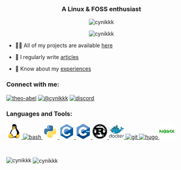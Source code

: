 <h3 align="center">A Linux & FOSS enthusiast</h3>
<p align="center">
    <img src="https://github-readme-streak-stats.herokuapp.com/?user=cynikkk&" alt="cynikkk" />
</p>
<p align="center">
    <img src="https://komarev.com/ghpvc/?username=cynikkk&label=Profile%20views&color=e0b310&style=flat-square" alt="cynikkk" />
</p>

- 👨‍💻 All of my projects are available [here](https://theoabel.com/projects)

- 📝 I regularly write [articles](https://theoabel.com)

- 📄 Know about my [experiences](https://theoabel.com/resume)

<h3 align="left">Connect with me:</h3>
<p align="left">
    <a href="https://linkedin.com/in/theo-abel" target="blank"><img align="center" src="https://raw.githubusercontent.com/rahuldkjain/github-profile-readme-generator/master/src/images/icons/Social/linked-in-alt.svg" alt="theo-abel" height="30" width="40" /></a>
    <a href="https://www.youtube.com/@cynikkk" target="blank"><img align="center" src="https://raw.githubusercontent.com/rahuldkjain/github-profile-readme-generator/master/src/images/icons/Social/youtube.svg" alt="@cynikkk" height="30" width="40" /></a>
    <a href="https://discordapp.com/users/219853842093834240" target="blank"><img align="center" src="https://raw.githubusercontent.com/rahuldkjain/github-profile-readme-generator/master/src/images/icons/Social/discord.svg" alt="discord" height="30" width="40" /></a>
</p>

<h3 align="left">Languages and Tools:</h3>
<p align="left">
    <a href="https://www.linux.org/" target="_blank" rel="noreferrer">
        <img src="https://raw.githubusercontent.com/devicons/devicon/master/icons/linux/linux-original.svg" alt="linux" width="40" height="40"/>
    </a>
    <a href="https://www.gnu.org/software/bash/" target="_blank" rel="noreferrer">
        <img src="https://www.vectorlogo.zone/logos/gnu_bash/gnu_bash-icon.svg" alt="bash" width="40" height="40"/>
    </a>
    <a href="https://www.python.org" target="_blank" rel="noreferrer">
        <img src="https://raw.githubusercontent.com/devicons/devicon/master/icons/python/python-original.svg" alt="python" width="40" height="40"/>
    </a>
    <a href="https://www.cprogramming.com/" target="_blank" rel="noreferrer">
        <img src="https://raw.githubusercontent.com/devicons/devicon/master/icons/c/c-original.svg" alt="c" width="40" height="40"/>
    </a>
    <a href="https://www.w3schools.com/cpp/" target="_blank" rel="noreferrer">
        <img src="https://raw.githubusercontent.com/devicons/devicon/master/icons/cplusplus/cplusplus-original.svg" alt="cplusplus" width="40" height="40">
    </a>
    <a href="https://www.rust-lang.org" target="_blank" rel="noreferrer">
        <img src="https://raw.githubusercontent.com/devicons/devicon/master/icons/rust/rust-plain.svg" alt="rust" width="40" height="40"/>
    </a>
    <a href="https://www.docker.com/" target="_blank" rel="noreferrer">
        <img src="https://raw.githubusercontent.com/devicons/devicon/master/icons/docker/docker-original-wordmark.svg" alt="docker" width="40" height="40"/>
    </a>
    <a href="https://git-scm.com/" target="_blank" rel="noreferrer">
        <img src="https://www.vectorlogo.zone/logos/git-scm/git-scm-icon.svg" alt="git" width="40" height="40"/>
    </a>
    <a href="https://gohugo.io/" target="_blank" rel="noreferrer">
        <img src="https://api.iconify.design/logos-hugo.svg" alt="hugo" width="40" height="40"/>
    </a>
    <a href="https://www.nginx.com" target="_blank" rel="noreferrer">
        <img src="https://raw.githubusercontent.com/devicons/devicon/master/icons/nginx/nginx-original.svg" alt="nginx" width="40" height="40"/>
    </a>
</p>

<br>

<p><img align="left" src="https://github-readme-stats.vercel.app/api/top-langs?username=cynikkk&show_icons=true&theme=gruvbox&locale=en&layout=compact" alt="cynikkk" /></p>

<p>&nbsp;<img align="center" src="https://github-readme-stats.vercel.app/api?username=cynikkk&show_icons=true&theme=gruvbox&locale=en" alt="cynikkk" /></p>


